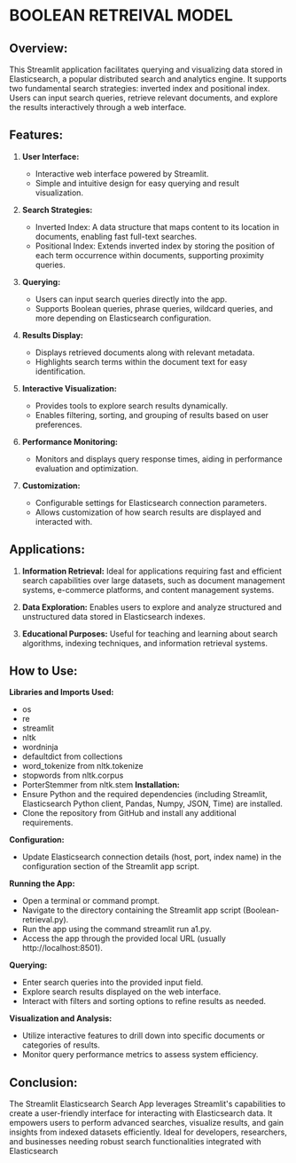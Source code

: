 # BOOLEAN RETREIVAL MODEL
## Overview:
This Streamlit application facilitates querying and visualizing data stored in Elasticsearch, a popular distributed search and analytics engine. It supports two fundamental search strategies: inverted index and positional index. Users can input search queries, retrieve relevant documents, and explore the results interactively through a web interface.

## Features:
1. **User Interface:**
   - Interactive web interface powered by Streamlit.
   - Simple and intuitive design for easy querying and result visualization.

2. **Search Strategies:**
   - Inverted Index: A data structure that maps content to its location in documents, enabling fast full-text searches.
   - Positional Index: Extends inverted index by storing the position of each term occurrence within documents, supporting proximity queries.

3. **Querying:**
   - Users can input search queries directly into the app.
   - Supports Boolean queries, phrase queries, wildcard queries, and more depending on Elasticsearch configuration.

4. **Results Display:**
   - Displays retrieved documents along with relevant metadata.
   - Highlights search terms within the document text for easy identification.

5. **Interactive Visualization:**
   - Provides tools to explore search results dynamically.
   - Enables filtering, sorting, and grouping of results based on user preferences.

6. **Performance Monitoring:**
   - Monitors and displays query response times, aiding in performance evaluation and optimization.

7. **Customization:**
   - Configurable settings for Elasticsearch connection parameters.
   - Allows customization of how search results are displayed and interacted with.

## Applications:
1. **Information Retrieval:** Ideal for applications requiring fast and efficient search capabilities over large datasets, such as document management systems, e-commerce platforms, and content management systems.

2. **Data Exploration:** Enables users to explore and analyze structured and unstructured data stored in Elasticsearch indexes.

3. **Educational Purposes:** Useful for teaching and learning about search algorithms, indexing techniques, and information retrieval systems.

## How to Use:
**Libraries and Imports Used:**
  - os
  - re
  - streamlit
  - nltk
  - wordninja
  - defaultdict from collections
  - word_tokenize from nltk.tokenize
  - stopwords from nltk.corpus
  - PorterStemmer from nltk.stem
**Installation:**
  - Ensure Python and the required dependencies (including Streamlit, Elasticsearch Python client, Pandas, Numpy, JSON, Time) are installed.
  - Clone the repository from GitHub and install any additional requirements.

**Configuration:**
  - Update Elasticsearch connection details (host, port, index name) in the configuration section of the Streamlit app script.

**Running the App:**
  - Open a terminal or command prompt.
  - Navigate to the directory containing the Streamlit app script (Boolean-retrieval.py).
  - Run the app using the command streamlit run a1.py.
  - Access the app through the provided local URL (usually http://localhost:8501).

**Querying:**
  - Enter search queries into the provided input field.
  - Explore search results displayed on the web interface.
  - Interact with filters and sorting options to refine results as needed.

**Visualization and Analysis:**
  - Utilize interactive features to drill down into specific documents or categories of results.
  - Monitor query performance metrics to assess system efficiency.

## Conclusion:
The Streamlit Elasticsearch Search App leverages Streamlit's capabilities to create a user-friendly interface for interacting with Elasticsearch data. It empowers users to perform advanced searches, visualize results, and gain insights from indexed datasets efficiently. Ideal for developers, researchers, and businesses needing robust search functionalities integrated with Elasticsearch

